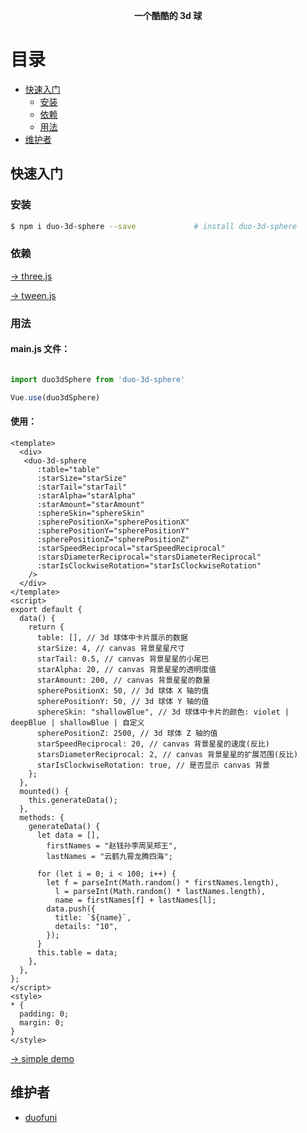 
<p align="center"><b>一个酷酷的 3d 球</b></p>

# 目录

- [快速入门](#快速入门)
  - [安装](#安装)
  - [依赖](#依赖)
  - [用法](#用法)
- [维护者](#维护者)

## 快速入门

### 安装

```bash
$ npm i duo-3d-sphere --save             # install duo-3d-sphere   
```

### 依赖

[→ three.js](https://threejs.org/)

[→ tween.js](http://www.createjs.cc/tweenjs/)

### 用法

#### main.js 文件：

```js

import duo3dSphere from 'duo-3d-sphere'

Vue.use(duo3dSphere)

```
#### 使用：

```vue
<template>
  <div>
   <duo-3d-sphere
      :table="table"
      :starSize="starSize"
      :starTail="starTail"
      :starAlpha="starAlpha"
      :starAmount="starAmount"
      :sphereSkin="sphereSkin"
      :spherePositionX="spherePositionX"
      :spherePositionY="spherePositionY"
      :spherePositionZ="spherePositionZ"
      :starSpeedReciprocal="starSpeedReciprocal"
      :starsDiameterReciprocal="starsDiameterReciprocal"
      :starIsClockwiseRotation="starIsClockwiseRotation"
    />
  </div>
</template>
<script>
export default {
  data() {
    return {
      table: [], // 3d 球体中卡片展示的数据
      starSize: 4, // canvas 背景星星尺寸
      starTail: 0.5, // canvas 背景星星的小尾巴
      starAlpha: 20, // canvas 背景星星的透明度值
      starAmount: 200, // canvas 背景星星的数量
      spherePositionX: 50, // 3d 球体 X 轴的值
      spherePositionY: 50, // 3d 球体 Y 轴的值
      sphereSkin: "shallowBlue", // 3d 球体中卡片的颜色: violet | deepBlue | shallowBlue | 自定义
      spherePositionZ: 2500, // 3d 球体 Z 轴的值
      starSpeedReciprocal: 20, // canvas 背景星星的速度(反比)
      starsDiameterReciprocal: 2, // canvas 背景星星的扩展范围(反比)
      starIsClockwiseRotation: true, // 是否显示 canvas 背景
    };
  },
  mounted() {
    this.generateData();
  },
  methods: {
    generateData() {
      let data = [],
        firstNames = "赵钱孙李周吴郑王",
        lastNames = "云鹤九霄龙腾四海";

      for (let i = 0; i < 100; i++) {
        let f = parseInt(Math.random() * firstNames.length),
          l = parseInt(Math.random() * lastNames.length),
          name = firstNames[f] + lastNames[l];
        data.push({
          title: `${name}`,
          details: "10",
        });
      }
      this.table = data;
    },
  },
};
</script>
<style>
* {
  padding: 0;
  margin: 0;
}
</style>
```

[→ simple demo](https://duofuni.github.io/duo-3d-sphere/)

## 维护者

- [duofuni](https://github.com/duofuni)